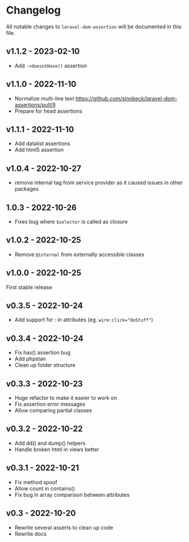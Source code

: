 # Changelog

All notable changes to `laravel-dom-assertion` will be documented in this file.

## v1.1.2 - 2023-02-10

- Add `->doesntHave()` assertion

## v1.1.0 - 2022-11-10

- Normalize multi-line text https://github.com/sinnbeck/laravel-dom-assertions/pull/9
- Prepare for head assertions

## v1.1.1 - 2022-11-10

- Add datalist assertions
- Add html5 assertion

## v1.0.4 - 2022-10-27

- remove internal tag from service provider as it caused issues in other packages

## 1.0.3 - 2022-10-26

- Fixes bug where `$selector` is called as closure

## v1.0.2 - 2022-10-25

- Remove `@internal` from externally accessible classes

## v1.0.0 - 2022-10-25

First stable release

## v0.3.5 - 2022-10-24

- Add support for : in attributes (eg. `wire:click="doStuff"`)

## v0.3.4 - 2022-10-24

- Fix has() assertion bug
- Add phpstan
- Clean up folder structure

## v0.3.3 - 2022-10-23

- Huge refactor to make it easier to work on
- Fix assertion error messages
- Allow comparing partial classes

## v0.3.2 - 2022-10-22

- Add dd() and dump() helpers
- Handle broken html in views better

## v0.3.1 - 2022-10-21

- Fix method spoof
- Allow count in contains()
- Fix bug in array comparison between attributes

## v0.3 - 2022-10-20

- Rewrite several asserts to clean up code
- Rewrite docs
